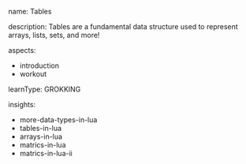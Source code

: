 name: Tables

description: Tables are a fundamental data structure used to represent arrays, lists, sets, and more!

aspects:
  - introduction
  - workout

learnType: GROKKING

insights:
  - more-data-types-in-lua
  - tables-in-lua
  - arrays-in-lua
  - matrics-in-lua
  - matrics-in-lua-ii